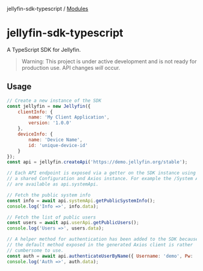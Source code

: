 jellyfin-sdk-typescript / [Modules](modules.md)

# jellyfin-sdk-typescript

A TypeScript SDK for Jellyfin.

> Warning: This project is under active development and is not ready for production use. API changes _will_ occur.

## Usage

```js
// Create a new instance of the SDK
const jellyfin = new Jellyfin({
    clientInfo: {
        name: 'My Client Application',
        version: '1.0.0'
    },
    deviceInfo: {
        name: 'Device Name',
        id: 'unique-device-id'
    }
});
const api = jellyfin.createApi('https://demo.jellyfin.org/stable');

// Each API endpoint is exposed via a getter on the SDK instance using
// a shared Configuration and Axios instance. For example the /System APIs
// are available as api.systemApi.

// Fetch the public system info
const info = await api.systemApi.getPublicSystemInfo();
console.log('Info =>', info.data);

// Fetch the list of public users
const users = await api.userApi.getPublicUsers();
console.log('Users =>', users.data);

// A helper method for authentication has been added to the SDK because
// the default method exposed in the generated Axios client is rather
// cumbersome to use.
const auth = await api.authenticateUserByName({ Username: 'demo', Pw: '' });
console.log('Auth =>', auth.data);
```
